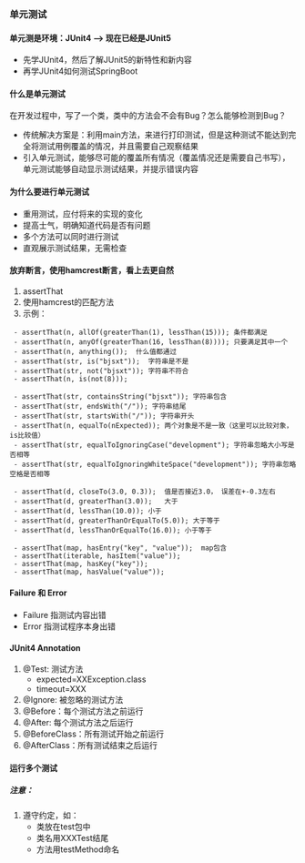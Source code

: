 ### 单元测试

#### 单元测是环境：JUnit4 --> 现在已经是JUnit5
   - 先学JUnit4，然后了解JUnit5的新特性和新内容
   - 再学JUnit4如何测试SpringBoot

#### 什么是单元测试

在开发过程中，写了一个类，类中的方法会不会有Bug？怎么能够检测到Bug？
   - 传统解决方案是：利用main方法，来进行打印测试，但是这种测试不能达到完全将测试用例覆盖的情况，并且需要自己观察结果
   - 引入单元测试，能够尽可能的覆盖所有情况（覆盖情况还是需要自己书写），单元测试能够自动显示测试结果，并提示错误内容

#### 为什么要进行单元测试

   - 重用测试，应付将来的实现的变化
   - 提高士气，明确知道代码是否有问题
   - 多个方法可以同时进行测试
   - 直观展示测试结果，无需检查

#### 放弃断言，使用hamcrest断言，看上去更自然
   1. assertThat
   2. 使用hamcrest的匹配方法
   3. 示例：
   
     - assertThat(n, allOf(greaterThan(1), lessThan(15))); 条件都满足
     - assertThat(n, anyOf(greaterThan(16, lessThan(8)))); 只要满足其中一个
     - assertThat(n, anything());  什么值都通过
     - assertThat(str, is("bjsxt"));  字符串是不是
     - assertThat(str, not("bjsxt")); 字符串不符合
     - assertThat(n, is(not(8)));

     - assertThat(str, containsString("bjsxt")); 字符串包含
     - assertThat(str, endsWith("/")); 字符串结尾
     - assertThat(str, startsWith("/")); 字符串开头
     - assertThat(n, equalTo(nExpected)); 两个对象是不是一致（这里可以比较对象， is比较值）
     - assertThat(str, equalToIgnoringCase("development"); 字符串忽略大小写是否相等
     - assertThat(str, equalToIgnoringWhiteSpace("development")); 字符串忽略空格是否相等

     - assertThat(d, closeTo(3.0, 0.3));  值是否接近3.0， 误差在+-0.3左右
     - assertThat(d, greaterThan(3.0));   大于
     - assertThat(d, lessThan(10.0)); 小于
     - assertThat(d, greaterThanOrEqualTo(5.0)); 大于等于
     - assertThat(d, lessThanOrEqualTo(16.0)); 小于等于

     - assertThat(map, hasEntry("key", "value"));  map包含
     - assertThat(iterable, hasItem("value"));
     - assertThat(map, hasKey("key"));
     - assertThat(map, hasValue("value"));

#### Failure 和 Error
   - Failure 指测试内容出错
   - Error 指测试程序本身出错
#### JUnit4 Annotation
   1. @Test: 测试方法
       - expected=XXException.class
       - timeout=XXX
   2. @Ignore: 被忽略的测试方法
   3. @Before：每个测试方法之前运行
   4. @After: 每个测试方法之后运行
   5. @BeforeClass：所有测试开始之前运行
   6. @AfterClass：所有测试结束之后运行
#### 运行多个测试
##### 注意：
   1. 遵守约定，如：
       - 类放在test包中
       - 类名用XXXTest结尾
       - 方法用testMethod命名
